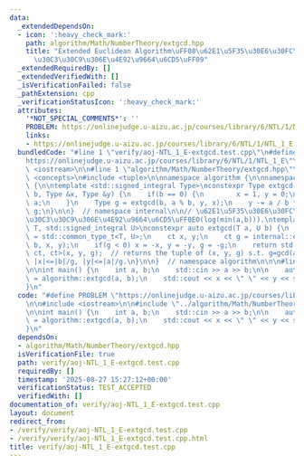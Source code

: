 ```yaml
---
data:
  _extendedDependsOn:
  - icon: ':heavy_check_mark:'
    path: algorithm/Math/NumberTheory/extgcd.hpp
    title: "Extended Euclidean Algorithm\uFF08\u62E1\u5F35\u30E6\u30FC\u30AF\u30EA\
      \u30C3\u30C9\u306E\u4E92\u9664\u6CD5\uFF09"
  _extendedRequiredBy: []
  _extendedVerifiedWith: []
  _isVerificationFailed: false
  _pathExtension: cpp
  _verificationStatusIcon: ':heavy_check_mark:'
  attributes:
    '*NOT_SPECIAL_COMMENTS*': ''
    PROBLEM: https://onlinejudge.u-aizu.ac.jp/courses/library/6/NTL/1/NTL_1_E
    links:
    - https://onlinejudge.u-aizu.ac.jp/courses/library/6/NTL/1/NTL_1_E
  bundledCode: "#line 1 \"verify/aoj-NTL_1_E-extgcd.test.cpp\"\n#define PROBLEM \"\
    https://onlinejudge.u-aizu.ac.jp/courses/library/6/NTL/1/NTL_1_E\"\n\n#include\
    \ <iostream>\n\n#line 1 \"algorithm/Math/NumberTheory/extgcd.hpp\"\n\n\n\n#include\
    \ <concepts>\n#include <tuple>\n\nnamespace algorithm {\n\nnamespace internal\
    \ {\n\ntemplate <std::signed_integral Type>\nconstexpr Type extgcd(Type a, Type\
    \ b, Type &x, Type &y) {\n    if(b == 0) {\n        x = 1, y = 0;\n        return\
    \ a;\n    }\n    Type g = extgcd(b, a % b, y, x);\n    y -= a / b * x;\n    return\
    \ g;\n}\n\n}  // namespace internal\n\n// \u62E1\u5F35\u30E6\u30FC\u30AF\u30EA\
    \u30C3\u30C9\u306E\u4E92\u9664\u6CD5\uFF0EO(log(min(a,b))).\ntemplate <std::signed_integral\
    \ T, std::signed_integral U>\nconstexpr auto extgcd(T a, U b) {\n    using ct\
    \ = std::common_type_t<T, U>;\n    ct x, y;\n    ct g = internal::extgcd<ct>(a,\
    \ b, x, y);\n    if(g < 0) x = -x, y = -y, g = -g;\n    return std::tuple<ct,\
    \ ct, ct>(x, y, g);  // returns the tuple of (x, y, g) s.t. g=gcd(a,b), ax+by=g,\
    \ |x|<=|b|/g, |y|<=|a|/g.\n}\n\n}  // namespace algorithm\n\n\n#line 6 \"verify/aoj-NTL_1_E-extgcd.test.cpp\"\
    \n\nint main() {\n    int a, b;\n    std::cin >> a >> b;\n\n    auto [x, y, g]\
    \ = algorithm::extgcd(a, b);\n    std::cout << x << \" \" << y << std::endl;\n\
    }\n"
  code: "#define PROBLEM \"https://onlinejudge.u-aizu.ac.jp/courses/library/6/NTL/1/NTL_1_E\"\
    \n\n#include <iostream>\n\n#include \"../algorithm/Math/NumberTheory/extgcd.hpp\"\
    \n\nint main() {\n    int a, b;\n    std::cin >> a >> b;\n\n    auto [x, y, g]\
    \ = algorithm::extgcd(a, b);\n    std::cout << x << \" \" << y << std::endl;\n\
    }\n"
  dependsOn:
  - algorithm/Math/NumberTheory/extgcd.hpp
  isVerificationFile: true
  path: verify/aoj-NTL_1_E-extgcd.test.cpp
  requiredBy: []
  timestamp: '2025-08-27 15:27:12+00:00'
  verificationStatus: TEST_ACCEPTED
  verifiedWith: []
documentation_of: verify/aoj-NTL_1_E-extgcd.test.cpp
layout: document
redirect_from:
- /verify/verify/aoj-NTL_1_E-extgcd.test.cpp
- /verify/verify/aoj-NTL_1_E-extgcd.test.cpp.html
title: verify/aoj-NTL_1_E-extgcd.test.cpp
---
```

